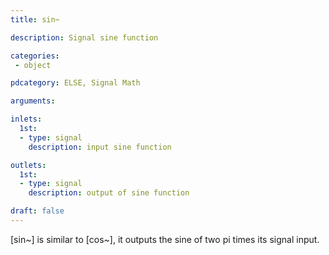 ```yaml
---
title: sin~

description: Signal sine function

categories:
 - object

pdcategory: ELSE, Signal Math

arguments:

inlets:
  1st:
  - type: signal
    description: input sine function

outlets:
  1st:
  - type: signal
    description: output of sine function

draft: false
---
```


[sin~] is similar to [cos~], it outputs the sine of two pi times its signal input.
